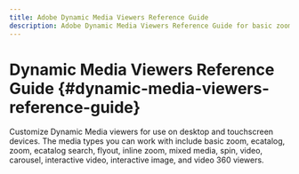 ```yaml
---
title: Adobe Dynamic Media Viewers Reference Guide
description: Adobe Dynamic Media Viewers Reference Guide for basic zoom, ecatalog, zoom, ecatalog search, flyout, inline zoom, mixed media, spin, video, carousel, interactive video, interactive image, and video 360 viewers.
---
```


# Dynamic Media Viewers Reference Guide {#dynamic-media-viewers-reference-guide}

Customize Dynamic Media viewers for use on desktop and touchscreen devices. The media types you can work with include basic zoom, ecatalog, zoom, ecatalog search, flyout, inline zoom, mixed media, spin, video, carousel, interactive video, interactive image, and video 360 viewers.